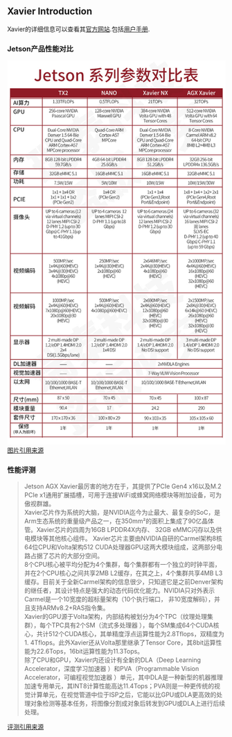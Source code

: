 ## Xavier Introduction
Xavier的详细信息可以查看其[官方网站](https://developer.nvidia.com/embedded/jetson-agx-xavier-developer-kit).包括[用户手册](https://developer.nvidia.com/embedded/dlc/jetson-agx-xavier-developer-kit-user-guide).
### Jetson产品性能对比
![](images/xavier_introduction/jetson_compare.jpg)    
[图片引用来源](https://item.taobao.com/item.htm?spm=a1z10.1-c-s.w5003-22531913568.5.722e1d5dKV9NWR&id=619551193067&scene=taobao_shop)

### 性能评测

> Jetson AGX Xavier最厉害的地方在于，其提供了PCIe Gen4 x16以及M.2 PCIe x1通用扩展插槽，可用于连接WiFi或蜂窝网络模块等附加设备，可为傲视群雄。    
> Xavier芯片作为系统的大脑，是NVIDIA迄今为止最大、最复杂的SoC，是Arm生态系统的重量级产品之一，在350mm²的面积上集成了90亿晶体管。Xavier芯片的四周为16GB LPDDR4X内存、 32GB eMMC闪存以及供电模块等其他核心组件。
> Xavier芯片主要由NVIDIA自研的Carmel架构8核64位CPU和Volta架构512 CUDA处理器GPU这两大模块组成，这两部分电路占据了芯片的大部分空间。   
> 8个CPU核心被平均分配为4个集群，每个集群都有一个独立的时钟平面，并在2个CPU核心之间共享2MB L2缓存，在其之上，4个集群共享4MB L3缓存。目前关于全新Carmel架构的信息很少，只知道它是之前Denver架构的继任者，其设计特点是强大的动态代码优化能力。NVIDIA只对外表示Carmel是一个10宽度的超标量架构（10个执行端口， 非10宽度解码），并且支持ARMv8.2+RAS指令集。    
> Xavier的GPU源于Volta架构，内部结构被划分为4个TPC（纹理处理集群），每个TPC具有2个SM（流式多处理器 ），每个SM集成64个CUDA核心，共计512个CUDA核心，其单精度浮点运算性能为2.8Tflops，双精度为1. 4Tflops。此外Xavier还从Volta那里继承了Tensor Core，其8bit运算性能为22.6Tops，16bit运算性能为11.3Tops。   
> 除了CPU和GPU，Xavier内还设计有全新的DLA（Deep Learning Accelerator，深度学习加速器 ）和PVA（Programmable Vision Accelerator，可编程视觉加速器 ）单元，其中DLA是一种新型的机器推理加速专用单元，其INT8计算性能高达11.4Tops；PVA则是一种更传统的视觉计算单元，在视觉管道中位于ISP之后，它能以比GPU或DLA更高效的处理对象检测等基本任务，将图像分割成对象后转发到GPU或DLA上进行后续处理。    

[评测引用来源](https://zhuanlan.zhihu.com/p/68542043)